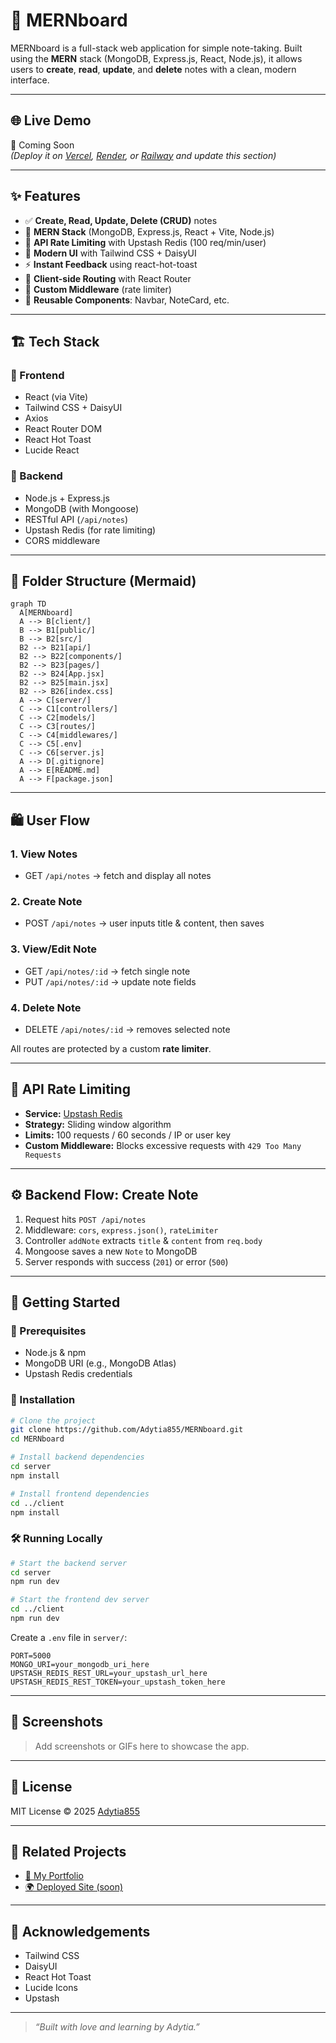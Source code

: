 # 📝 MERNboard

MERNboard is a full-stack web application for simple note-taking. Built using the **MERN** stack (MongoDB, Express.js, React, Node.js), it allows users to **create**, **read**, **update**, and **delete** notes with a clean, modern interface.

---

## 🌐 Live Demo

🚀 Coming Soon\
*(Deploy it on *[*Vercel*](https://vercel.com)*, *[*Render*](https://render.com)*, or *[*Railway*](https://railway.app)* and update this section)*

---

## ✨ Features

- ✅ **Create, Read, Update, Delete (CRUD)** notes
- 🧠 **MERN Stack** (MongoDB, Express.js, React + Vite, Node.js)
- 🚦 **API Rate Limiting** with Upstash Redis (100 req/min/user)
- 🎨 **Modern UI** with Tailwind CSS + DaisyUI
- ⚡ **Instant Feedback** using react-hot-toast
- 🔀 **Client-side Routing** with React Router
- 🔐 **Custom Middleware** (rate limiter)
- 🔄 **Reusable Components**: Navbar, NoteCard, etc.

---

## 🏗️ Tech Stack

### 🔹 Frontend

- React (via Vite)
- Tailwind CSS + DaisyUI
- Axios
- React Router DOM
- React Hot Toast
- Lucide React

### 🔸 Backend

- Node.js + Express.js
- MongoDB (with Mongoose)
- RESTful API (`/api/notes`)
- Upstash Redis (for rate limiting)
- CORS middleware

---

## 🧱 Folder Structure (Mermaid)

```mermaid
graph TD
  A[MERNboard]
  A --> B[client/]
  B --> B1[public/]
  B --> B2[src/]
  B2 --> B21[api/]
  B2 --> B22[components/]
  B2 --> B23[pages/]
  B2 --> B24[App.jsx]
  B2 --> B25[main.jsx]
  B2 --> B26[index.css]
  A --> C[server/]
  C --> C1[controllers/]
  C --> C2[models/]
  C --> C3[routes/]
  C --> C4[middlewares/]
  C --> C5[.env]
  C --> C6[server.js]
  A --> D[.gitignore]
  A --> E[README.md]
  A --> F[package.json]
```

---

## 🛍️ User Flow

### 1. View Notes

- GET `/api/notes` → fetch and display all notes

### 2. Create Note

- POST `/api/notes` → user inputs title & content, then saves

### 3. View/Edit Note

- GET `/api/notes/:id` → fetch single note
- PUT `/api/notes/:id` → update note fields

### 4. Delete Note

- DELETE `/api/notes/:id` → removes selected note

All routes are protected by a custom **rate limiter**.

---

## 🚦 API Rate Limiting

- **Service:** [Upstash Redis](https://upstash.com/)
- **Strategy:** Sliding window algorithm
- **Limits:** 100 requests / 60 seconds / IP or user key
- **Custom Middleware:** Blocks excessive requests with `429 Too Many Requests`

---

## ⚙️ Backend Flow: Create Note

1. Request hits `POST /api/notes`
2. Middleware: `cors`, `express.json()`, `rateLimiter`
3. Controller `addNote` extracts `title` & `content` from `req.body`
4. Mongoose saves a new `Note` to MongoDB
5. Server responds with success (`201`) or error (`500`)

---

## 🚀 Getting Started

### 🔧 Prerequisites

- Node.js & npm
- MongoDB URI (e.g., MongoDB Atlas)
- Upstash Redis credentials

### 📅 Installation

```bash
# Clone the project
git clone https://github.com/Adytia855/MERNboard.git
cd MERNboard

# Install backend dependencies
cd server
npm install

# Install frontend dependencies
cd ../client
npm install
```

### 🛠️ Running Locally

```bash
# Start the backend server
cd server
npm run dev

# Start the frontend dev server
cd ../client
npm run dev
```

Create a `.env` file in `server/`:

```env
PORT=5000
MONGO_URI=your_mongodb_uri_here
UPSTASH_REDIS_REST_URL=your_upstash_url_here
UPSTASH_REDIS_REST_TOKEN=your_upstash_token_here
```

---

## 📸 Screenshots

> Add screenshots or GIFs here to showcase the app.

---

## 📜 License

MIT License © 2025 [Adytia855](https://github.com/Adytia855)

---

## 🔗 Related Projects

- [🔗 My Portfolio](https://github.com/Adytia855/Portfolio)
- [🌍 Deployed Site (soon)](https://your-deployment-link)

---

## 🙌 Acknowledgements

- Tailwind CSS
- DaisyUI
- React Hot Toast
- Lucide Icons
- Upstash

---

> *“Built with love and learning by Adytia.”*

